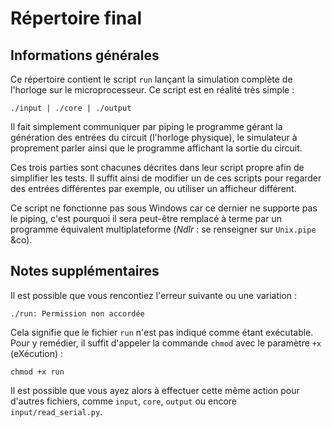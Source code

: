 
# Répertoire final #

## Informations générales ##

Ce répertoire contient le script `run` lançant la simulation complète de l'horloge sur le
microprocesseur. Ce script est en réalité très simple :

	./input | ./core | ./output

Il fait simplement communiquer par piping le programme gérant la génération des
entrées du circuit (l'horloge physique), le simulateur à proprement parler ainsi
que le programme affichant la sortie du circuit.

Ces trois parties sont chacunes décrites dans leur script propre afin de simplifier
les tests. Il suffit ainsi de modifier un de ces scripts pour regarder des entrées
différentes par exemple, ou utiliser un afficheur différent.

Ce script ne fonctionne pas sous Windows car ce dernier ne supporte pas le piping,
c'est pourquoi il sera peut-être remplacé à terme par un programme équivalent
multiplateforme (*Ndlr* : se renseigner sur `Unix.pipe` &co).

## Notes supplémentaires ##

Il est possible que vous rencontiez l'erreur suivante ou une variation :

	./run: Permission non accordée

Cela signifie que le fichier `run` n'est pas indiqué comme étant exécutable. Pour
y remédier, il suffit d'appeler la commande `chmod` avec le paramètre `+x`
(eXécution) :

	chmod +x run

Il est possible que vous ayez alors à effectuer cette même action pour d'autres
fichiers, comme `input`, `core`, `output` ou encore `input/read_serial.py`.

